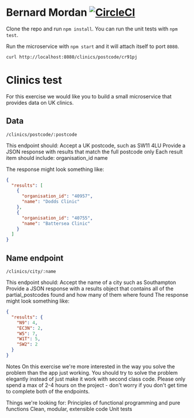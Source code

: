 # Bernard Mordan [![CircleCI](https://circleci.com/gh/bmordan/hapi-server-inject/tree/master.svg?style=svg)](https://circleci.com/gh/bmordan/hapi-server-inject/tree/master)

Clone the repo and run `npm install`. You can run the unit tests with `npm test`.

Run the microservice with `npm start` and it will attach itself to port `8080`.

```
curl http://localhost:8080/clinics/postcode/cr91pj
```

# Clinics test
For this exercise we would like you to build a small microservice that provides
data on UK clinics.

## Data

`/clinics/postcode/:postcode`

This endpoint should:
Accept a UK postcode, such as SW11 4LU
Provide a JSON response with results that match the full postcode only
Each result item should include:
organisation_id
name

The response might look something like:

```json
{
  "results": [
    {
      "organisation_id": "40957",
      "name": "Dodds Clinic"
    },
    {
      "organisation_id": "40755",
      "name": "Battersea Clinic"
    }
  ]
}
```

## Name endpoint

`/clinics/city/:name`

This endpoint should:
Accept the name of a city such as Southampton
Provide a JSON response with a results object that contains all of the
partial_postcodes found and how many of them where found
The response might look something like:

```json
{
  "results": {
    "N9": 4,
    "EC3N": 2,
    "W5": 7,
    "W1T": 5,
    "SW2": 2
  }
}
```

Notes
On this exercise we're more interested in the way you solve the problem than
the app just working. You should try to solve the problem elegantly instead of
just make it work with second class code. Please only spend a max of 2-4
hours on the project - don't worry if you don't get time to complete both of
the endpoints.


Things we're looking for:
Principles of functional programming and pure functions
Clean, modular, extensible code
Unit tests
